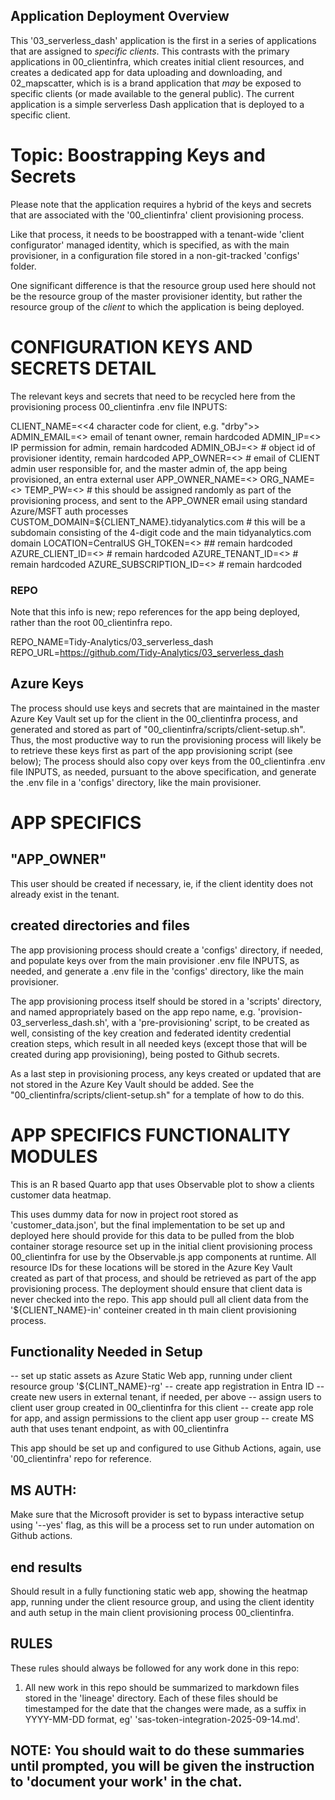 ## Application Deployment Overview

This '03_serverless_dash' application is the first in a series of applications that are assigned to *specific clients*. This contrasts with the primary applications in 00_clientinfra, which creates initial client resources, and creates a dedicated app for data uploading and downloading, and 02_mapscatter, which is is a brand application that *may* be exposed to specific clients (or made available to the general public). The current application is a simple serverless Dash application that is deployed to a specific client.

# Topic: Boostrapping Keys and Secrets

Please note that the application requires a hybrid of the keys and secrets that are associated with the '00_clientinfra' client provisioning process. 

Like that process, it needs to be boostrapped with a tenant-wide 'client configurator' managed identity, which is specified, as with the main provisioner, in a configuration file stored in a non-git-tracked 'configs' folder. 

One significant difference is that the resource group used here should not be the resource group of the master provisioner identity, but rather the resource group of the *client* to which the application is being deployed.

# CONFIGURATION KEYS AND SECRETS DETAIL

The relevant keys and secrets that need to be recycled here from the provisioning process 00_clientinfra .env file INPUTS:

CLIENT_NAME=<<4 character code for client, e.g. "drby">>
ADMIN_EMAIL=<<tenant master admin>> email of tenant owner, remain hardcoded
ADMIN_IP=<<master tenant admin IP whitelist>> IP permission for admin, remain hardcoded
ADMIN_OBJ=<<some azure object id>> # object id of provisioner identity, remain hardcoded
APP_OWNER=<<some users email>> # email of CLIENT admin user responsible for, and the master admin of, the app being provisioned, an entra external user 
APP_OWNER_NAME=<<app admin users name in Entra external tenant>>
ORG_NAME=<<company name>>
TEMP_PW=<<temporary password for app owner>> # this should be assigned randomly as part of the provisioning process, and sent to the APP_OWNER email using standard Azure/MSFT auth processes
CUSTOM_DOMAIN=${CLIENT_NAME}.tidyanalytics.com # this will be a subdomain consisting of the 4-digit code and the main tidyanalytics.com domain
LOCATION=CentralUS
GH_TOKEN=<<some token value>> ## remain hardcoded
AZURE_CLIENT_ID=<<provisioner client ID>> # remain hardcoded
AZURE_TENANT_ID=<<provisioner tenant ID>> # remain hardcoded
AZURE_SUBSCRIPTION_ID=<<provisioner subscription ID>> # remain hardcoded

### REPO

Note that this info is new; repo references for the app being deployed, rather than the root 00_clientinfra repo. 

REPO_NAME=Tidy-Analytics/03_serverless_dash
REPO_URL=https://github.com/Tidy-Analytics/03_serverless_dash

## Azure Keys

The process should use keys and secrets that are maintained in the master Azure Key Vault set up for the client in the 00_clientinfra process, and generated and stored as part of "00_clientinfra/scripts/client-setup.sh". Thus, the most productive way to run the provisioning process will likely be to retrieve these keys first as part of the app provisioning script (see below); The process should also copy over keys from the 00_clientinfra .env file INPUTS, as needed, pursuant to the above specification, and generate the .env file in a 'configs' directory, like the main provisioner.

# APP SPECIFICS

## "APP_OWNER" 

This user should be created if necessary, ie, if the client identity does not already exist in the tenant.
 
## created directories and files

The app provisioning process should create a 'configs' directory, if needed, and populate keys over from the main provisioner .env file INPUTS, as needed, and generate a .env file in the 'configs' directory, like the main provisioner.

The app provisioning process itself should be stored in a 'scripts' directory, and named appropriately based on the app repo name, e.g. 'provision-03_serverless_dash.sh', with a 'pre-provisioning' script, to be created as well, consisting of the key creation and federated identity credential creation steps, which result in all needed keys (except those that will be created during app provisioning), being posted to Github secrets. 

As a last step in provisioning process, any keys created or updated that are not stored in the Azure Key Vault should be added. See the "00_clientinfra/scripts/client-setup.sh" for a template of how to do this.

# APP SPECIFICS FUNCTIONALITY MODULES

This is an R based Quarto app that uses Observable plot to show a clients customer data heatmap. 

This uses dummy data for now in project root stored as 'customer_data.json', but the final implementation to be set up and deployed here should provide for this data to be pulled from the blob container storage resource set up in the initial client provisioning process 00_clientinfra for use by the Observable.js app components at runtime. All resource IDs for these locations will be stored in the Azure Key Vault created as part of that process, and should be retrieved as part of the app provisioning process. The deployment should ensure that client data is never checked into the repo. This app should pull all client data from the '${CLIENT_NAME}-in' conteiner created in th main client provisioning process.

## Functionality Needed in Setup

-- set up static assets as Azure Static Web app, running under client resource group '${CLINT_NAME}-rg'
-- create app registration in Entra ID 
-- create new users in external tenant, if needed, per above
-- assign users to client user group created in 00_clientinfra for this client
-- create app role for app, and assign permissions to the client app user group
-- create MS auth that uses tenant endpoint, as with 00_clientinfra

This app should be set up and configured to use Github Actions, again, use '00_clientinfra' repo for reference.

## MS AUTH: 

Make sure that the Microsoft provider is set to bypass interactive setup using '--yes' flag, as this will be a process set to run under automation on Github actions.

## end results

Should result in a fully functioning static web app, showing the heatmap app, running under the client resource group, and using the client identity and auth setup in the main client provisioning process 00_clientinfra.

## RULES

These rules should always be followed for any work done in this repo:

1) All new work in this repo should be summarized to markdown files stored in the 'lineage' directory. Each of these files should be timestamped for the date that the changes were made, as a suffix in YYYY-MM-DD format, eg' 'sas-token-integration-2025-09-14.md'. 

## NOTE: You should wait to do these summaries until prompted, you will be given the instruction to 'document your work' in the chat.




